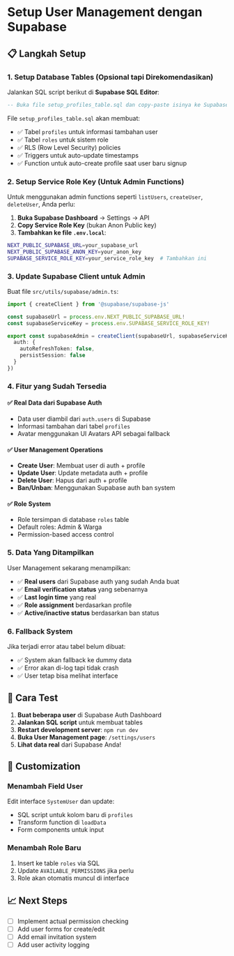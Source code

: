 # Setup User Management dengan Supabase

## 📋 Langkah Setup

### 1. Setup Database Tables (Opsional tapi Direkomendasikan)

Jalankan SQL script berikut di **Supabase SQL Editor**:

```sql
-- Buka file setup_profiles_table.sql dan copy-paste isinya ke Supabase SQL Editor
```

File `setup_profiles_table.sql` akan membuat:
- ✅ Tabel `profiles` untuk informasi tambahan user
- ✅ Tabel `roles` untuk sistem role
- ✅ RLS (Row Level Security) policies
- ✅ Triggers untuk auto-update timestamps
- ✅ Function untuk auto-create profile saat user baru signup

### 2. Setup Service Role Key (Untuk Admin Functions)

Untuk menggunakan admin functions seperti `listUsers`, `createUser`, `deleteUser`, Anda perlu:

1. **Buka Supabase Dashboard** → Settings → API
2. **Copy Service Role Key** (bukan Anon Public key)
3. **Tambahkan ke file `.env.local`**:

```bash
NEXT_PUBLIC_SUPABASE_URL=your_supabase_url
NEXT_PUBLIC_SUPABASE_ANON_KEY=your_anon_key
SUPABASE_SERVICE_ROLE_KEY=your_service_role_key  # Tambahkan ini
```

### 3. Update Supabase Client untuk Admin

Buat file `src/utils/supabase/admin.ts`:

```typescript
import { createClient } from '@supabase/supabase-js'

const supabaseUrl = process.env.NEXT_PUBLIC_SUPABASE_URL!
const supabaseServiceKey = process.env.SUPABASE_SERVICE_ROLE_KEY!

export const supabaseAdmin = createClient(supabaseUrl, supabaseServiceKey, {
  auth: {
    autoRefreshToken: false,
    persistSession: false
  }
})
```

### 4. Fitur yang Sudah Tersedia

#### ✅ **Real Data dari Supabase Auth**
- Data user diambil dari `auth.users` di Supabase
- Informasi tambahan dari tabel `profiles`
- Avatar menggunakan UI Avatars API sebagai fallback

#### ✅ **User Management Operations**
- **Create User**: Membuat user di auth + profile
- **Update User**: Update metadata auth + profile
- **Delete User**: Hapus dari auth + profile
- **Ban/Unban**: Menggunakan Supabase auth ban system

#### ✅ **Role System**
- Role tersimpan di database `roles` table
- Default roles: Admin & Warga
- Permission-based access control

### 5. Data Yang Ditampilkan

User Management sekarang menampilkan:
- ✅ **Real users** dari Supabase auth yang sudah Anda buat
- ✅ **Email verification status** yang sebenarnya
- ✅ **Last login time** yang real
- ✅ **Role assignment** berdasarkan profile
- ✅ **Active/inactive status** berdasarkan ban status

### 6. Fallback System

Jika terjadi error atau tabel belum dibuat:
- ✅ System akan fallback ke dummy data
- ✅ Error akan di-log tapi tidak crash
- ✅ User tetap bisa melihat interface

## 🚀 Cara Test

1. **Buat beberapa user** di Supabase Auth Dashboard
2. **Jalankan SQL script** untuk membuat tables
3. **Restart development server**: `npm run dev`
4. **Buka User Management page**: `/settings/users`
5. **Lihat data real** dari Supabase Anda!

## 🔧 Customization

### Menambah Field User
Edit interface `SystemUser` dan update:
- SQL script untuk kolom baru di `profiles`
- Transform function di `loadData`
- Form components untuk input

### Menambah Role Baru
1. Insert ke table `roles` via SQL
2. Update `AVAILABLE_PERMISSIONS` jika perlu
3. Role akan otomatis muncul di interface

## 📈 Next Steps

- [ ] Implement actual permission checking
- [ ] Add user forms for create/edit
- [ ] Add email invitation system
- [ ] Add user activity logging
